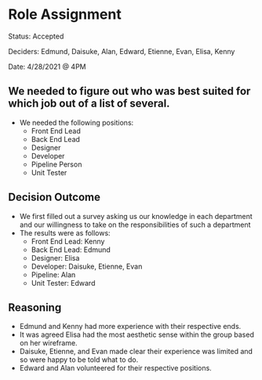 # Role Assignment
Status: Accepted

Deciders: Edmund, Daisuke, Alan, Edward, Etienne, Evan, Elisa, Kenny

Date: 4/28/2021 @ 4PM

## We needed to figure out who was best suited for which job out of a list of several.
- We needed the following positions:
  - Front End Lead
  - Back End Lead
  - Designer
  - Developer
  - Pipeline Person
  - Unit Tester

## Decision Outcome
- We first filled out a survey asking us our knowledge in each department and our willingness to take on the responsibilities of such a department
- The results were as follows:
  - Front End Lead: Kenny
  - Back End Lead: Edmund
  - Designer: Elisa
  - Developer: Daisuke, Etienne, Evan
  - Pipeline: Alan
  - Unit Tester: Edward

## Reasoning
- Edmund and Kenny had more experience with their respective ends.
- It was agreed Elisa had the most aesthetic sense within the group based on her wireframe. 
- Daisuke, Etienne, and Evan made clear their experience was limited and so were happy to be told what to do.
- Edward and Alan volunteered for their respective positions.

